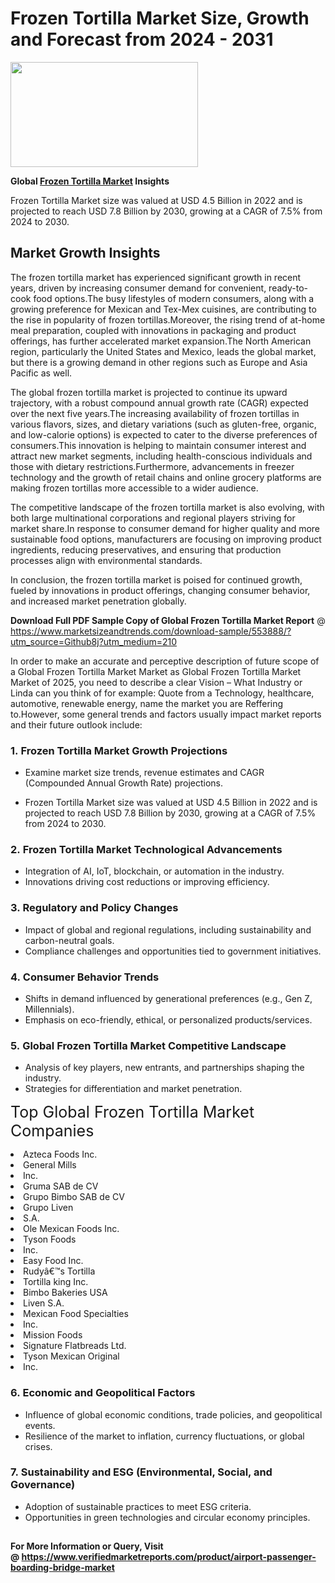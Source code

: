 <H1>Frozen Tortilla Market Size, Growth and Forecast from 2024 - 2031</H1><img class="aligncenter size-medium wp-image-584254" src="https://thirdeyenews.in/wp-content/uploads/2024/09/Global-Market-Research-300x168.jpeg" alt="" width="300" height="168" /><p><strong>Global&nbsp;<a href="https://www.marketsizeandtrends.com/download-sample/553888/?utm_source=Github8j?utm_medium=210">Frozen Tortilla Market</a> Insights</strong></p><p>Frozen Tortilla Market size was valued at USD 4.5 Billion in 2022 and is projected to reach USD 7.8 Billion by 2030, growing at a CAGR of 7.5% from 2024 to 2030.</p><p><h2>Market Growth Insights</h2> <p>The frozen tortilla market has experienced significant growth in recent years, driven by increasing consumer demand for convenient, ready-to-cook food options.The busy lifestyles of modern consumers, along with a growing preference for Mexican and Tex-Mex cuisines, are contributing to the rise in popularity of frozen tortillas.Moreover, the rising trend of at-home meal preparation, coupled with innovations in packaging and product offerings, has further accelerated market expansion.The North American region, particularly the United States and Mexico, leads the global market, but there is a growing demand in other regions such as Europe and Asia Pacific as well.</p> <p>The global frozen tortilla market is projected to continue its upward trajectory, with a robust compound annual growth rate (CAGR) expected over the next five years.The increasing availability of frozen tortillas in various flavors, sizes, and dietary variations (such as gluten-free, organic, and low-calorie options) is expected to cater to the diverse preferences of consumers.This innovation is helping to maintain consumer interest and attract new market segments, including health-conscious individuals and those with dietary restrictions.Furthermore, advancements in freezer technology and the growth of retail chains and online grocery platforms are making frozen tortillas more accessible to a wider audience.</p> <p>The competitive landscape of the frozen tortilla market is also evolving, with both large multinational corporations and regional players striving for market share.In response to consumer demand for higher quality and more sustainable food options, manufacturers are focusing on improving product ingredients, reducing preservatives, and ensuring that production processes align with environmental standards.</p> <p>In conclusion, the frozen tortilla market is poised for continued growth, fueled by innovations in product offerings, changing consumer behavior, and increased market penetration globally.</p> <p><span class=""><strong>Download Full PDF Sample Copy of Global Frozen Tortilla Market Report</strong> @ <a href="https://www.marketsizeandtrends.com/download-sample/553888/?utm_source=Github8j?utm_medium=210" target="_blank">https://www.marketsizeandtrends.com/download-sample/553888/?utm_source=Github8j?utm_medium=210</a></span></p><p>In order to make an accurate and perceptive description of future scope of a Global&nbsp;Frozen Tortilla Market Market as Global&nbsp;Frozen Tortilla Market Market of 2025, you need to describe a clear Vision &ndash; What Industry or Linda can you think of for example: Quote from a Technology, healthcare, automotive, renewable energy, name the market you are Reffering to.However, some general trends and factors usually impact market reports and their future outlook include:</p><h3>1.&nbsp;<strong>Frozen Tortilla Market Growth Projections</strong></h3><ul><li>Examine market size trends, revenue estimates and CAGR (Compounded Annual Growth Rate) projections.</li><li><p>Frozen Tortilla Market size was valued at USD 4.5 Billion in 2022 and is projected to reach USD 7.8 Billion by 2030, growing at a CAGR of 7.5% from 2024 to 2030.</p></li></ul><h3>2.&nbsp;<strong>Frozen Tortilla Market Technological Advancements</strong></h3><ul><li>Integration of AI, IoT, blockchain, or automation in the industry.</li><li>Innovations driving cost reductions or improving efficiency.</li></ul><h3>3.&nbsp;<strong>Regulatory and Policy Changes</strong></h3><ul><li>Impact of global and regional regulations, including sustainability and carbon-neutral goals.</li><li>Compliance challenges and opportunities tied to government initiatives.</li></ul><h3>4.&nbsp;<strong>Consumer Behavior Trends</strong></h3><ul><li>Shifts in demand influenced by generational preferences (e.g., Gen Z, Millennials).</li><li>Emphasis on eco-friendly, ethical, or personalized products/services.</li></ul><h3>5.&nbsp;<strong>Global Frozen Tortilla Market Competitive Landscape</strong></h3><ul><li>Analysis of key players, new entrants, and partnerships shaping the industry.</li><li>Strategies for differentiation and market penetration.</li></ul><p data-pm-slice="1 1 []"><span style="color: inherit; font-family: inherit; font-size: 25px;">Top Global Frozen Tortilla Market Companies</span></p><div class="" data-test-id=""><p><li>Azteca Foods Inc.</li><li> General Mills</li><li> Inc.</li><li> Gruma SAB de CV</li><li> Grupo Bimbo SAB de CV</li><li> Grupo Liven</li><li> S.A.</li><li> Ole Mexican Foods Inc.</li><li> Tyson Foods</li><li> Inc.</li><li> Easy Food Inc.</li><li> Rudyâ€™s Tortilla</li><li> Tortilla king Inc.</li><li> Bimbo Bakeries USA</li><li> Liven S.A.</li><li> Mexican Food Specialties</li><li> Inc.</li><li> Mission Foods</li><li> Signature Flatbreads Ltd.</li><li> Tyson Mexican Original</li><li> Inc.</li></p></div><h3>6.&nbsp;<strong>Economic and Geopolitical Factors</strong></h3><ul><li>Influence of global economic conditions, trade policies, and geopolitical events.</li><li>Resilience of the market to inflation, currency fluctuations, or global crises.</li></ul><h3>7.&nbsp;<strong>Sustainability and ESG (Environmental, Social, and Governance)</strong></h3><ul><li>Adoption of sustainable practices to meet ESG criteria.</li><li>Opportunities in green technologies and circular economy principles.</li></ul><h2><strong style="font-size: 14px;">For More Information or Query, Visit @&nbsp;</strong><a style="background-color: #ffffff; font-size: 14px;" href="https://www.marketsizeandtrends.com/report/frozen-tortilla-market/" target="_blank">https://www.verifiedmarketreports.com/product/airport-passenger-boarding-bridge-market</a></h2>
